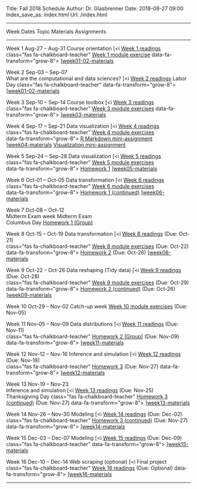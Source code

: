 Title: Fall 2018 Schedule
Author: Dr. Glasbrenner
Date: 2018-08-27 09:00
Index_save_as: index.html
Url: /index.html

------------------------------------------------------------------------------------------------------------------------------------------------------------------------------
Week             Dates                Topic                                                         Materials                          Assignments
---------------- -------------------- ------------------------------------------------------------- ---------                          ---------------------------------------
Week 1           Aug-27 – Aug-31      Course orientation                                            [<i                                [Week 1 readings]<br>
                                                                                                    class="fas fa-chalkboard-teacher"  [Week 1 module exercise]
                                                                                                    data-fa-transform="grow-8">
                                                                                                    </i>][week01-02-materials]

Week 2           Sep-03 – Sep-07<br>  What are the computational and data sciences?                 [<i                                [Week 2 readings]
                 Labor Day                                                                          class="fas fa-chalkboard-teacher"
                                                                                                    data-fa-transform="grow-8">
                                                                                                    </i>][week01-02-materials]

Week 3           Sep-10 – Sep-14      Course toolbox                                                [<i                                [Week 3 readings]<br>
                                                                                                    class="fas fa-chalkboard-teacher"  [Week 3 module exercises]
                                                                                                    data-fa-transform="grow-8">
                                                                                                    </i>][week03-materials]

Week 4           Sep-17 – Sep-21      Data visualization                                            [<i                                [Week 4 readings]<br>
                                                                                                    class="fas fa-chalkboard-teacher"  [Week 4 module exercises]<br>
                                                                                                    data-fa-transform="grow-8">        [R Markdown mini-assignment]<br>
                                                                                                    </i>][week04-materials]            [Visualization mini-assignment]

Week 5           Sep-24 – Sep-28      Data visualization                                            [<i                                [Week 5 readings]<br>
                                                                                                    class="fas fa-chalkboard-teacher"  [Week 5 module exercises]<br>
                                                                                                    data-fa-transform="grow-8">        [Homework 1]
                                                                                                    </i>][week05-materials]

Week 6           Oct-01 – Oct-05      Data transformation                                           [<i                                [Week 6 readings]<br>
                                                                                                    class="fas fa-chalkboard-teacher"  [Week 6 module exercises]<br>
                                                                                                    data-fa-transform="grow-8">        [Homework 1 (continued)][Homework 1]
                                                                                                    </i>][week06-materials]&emsp;
                                                                                                    [<i
                                                                                                    class="fab fa-github-alt"
                                                                                                    data-fa-transform="grow-8">
                                                                                                    </i>][dplyr-demo-github-repo]
                                                                                                    
Week 7           Oct-08 – Oct-12<br>  Midterm Exam week                                                                                Midterm Exam<br>
                 Columbus Day                                                                                                          [Homework 1 (Group)]

Week 8           Oct-15 – Oct-19      Data transformation                                           [<i                                [Week 8 readings] (Due: Oct-21)<br>
                                                                                                    class="fas fa-chalkboard-teacher"  [Week 8 module exercises] (Due: Oct-22)<br>
                                                                                                    data-fa-transform="grow-8">        [Homework 2] (Due: Oct-26)
                                                                                                    </i>][week08-materials]&emsp;
                                                                                                    [<i
                                                                                                    class="fab fa-github-alt"
                                                                                                    data-fa-transform="grow-8">
                                                                                                    </i>][dplyr-demo-github-repo]

Week 9           Oct-22 – Oct-26      Data reshaping (Tidy data)                                    [<i                                [Week 9 readings] (Due: Oct-28)<br>
                                                                                                    class="fas fa-chalkboard-teacher"  [Week 9 module exercises] (Due: Oct-29)<br>
                                                                                                    data-fa-transform="grow-8">        [Homework 2 (continued)][Homework 2] (Due: Oct-26)
                                                                                                    </i>][week09-materials]

Week 10          Oct-29 – Nov-02      Catch-up week                                                                                    [Week 10 module exercises] (Due: Nov-05)

Week 11          Nov-05 – Nov-09      Data distributions                                            [<i                                [Week 11 readings] (Due: Nov-11)<br>
                                                                                                    class="fas fa-chalkboard-teacher"  [Homework 2 (Group)] (Due: Nov-09)
                                                                                                    data-fa-transform="grow-8">
                                                                                                    </i>][week11-materials]

Week 12          Nov-12 – Nov-16      Inference and simulation                                      [<i                                [Week 12 readings] (Due: Nov-18)<br>
                                                                                                    class="fas fa-chalkboard-teacher"  [Homework 3] (Due: Nov-27)
                                                                                                    data-fa-transform="grow-8">
                                                                                                    </i>][week12-materials]

Week 13          Nov-19 – Nov-23<br>  Inference and simulation                                      [<i                                [Week 13 readings] (Due: Nov-25)<br>
                 Thanksgiving Day                                                                   class="fas fa-chalkboard-teacher"  [Homework 3 (continued)][Homework 3] (Due: Nov-27)
                                                                                                    data-fa-transform="grow-8">
                                                                                                    </i>][week13-materials]

Week 14          Nov-26 – Nov-30      Modeling                                                      [<i                                [Week 14 readings] (Due: Dec-02)<br>
                                                                                                    class="fas fa-chalkboard-teacher"  [Homework 3 (continued)][Homework 3] (Due: Nov-27)
                                                                                                    data-fa-transform="grow-8">
                                                                                                    </i>][week14-materials]

Week 15          Dec-03 – Dec-07      Modeling                                                      [<i                                [Week 15 readings] (Due: Dec-09)
                                                                                                    class="fas fa-chalkboard-teacher"
                                                                                                    data-fa-transform="grow-8">
                                                                                                    </i>][week15-materials]

Week 16          Dec-10 – Dec-14      Web scraping (optional)                                       [<i                                Final project<br>
                                                                                                    class="fas fa-chalkboard-teacher"  [Week 16 readings] (Due: Optional)
                                                                                                    data-fa-transform="grow-8">
                                                                                                    </i>][week16-materials]

----------------------------------------------------------------------------------------------------------------------------------------------------------------------------

[Week 1 readings]:               /assignments/week-01-readings/
[Week 2 readings]:               /assignments/week-02-readings/
[Week 3 readings]:               /assignments/week-03-readings/
[Week 4 readings]:               /assignments/week-04-readings/
[Week 5 readings]:               /assignments/week-05-readings/
[Week 6 readings]:               /assignments/week-06-readings/
[Week 8 readings]:               /assignments/week-08-readings/
[Week 9 readings]:               /assignments/week-09-readings/
[Week 11 readings]:              /assignments/week-11-readings/
[Week 12 readings]:              /assignments/week-12-readings/
[Week 13 readings]:              /assignments/week-13-readings/
[Week 14 readings]:              /assignments/week-14-readings/
[Week 15 readings]:              /assignments/week-15-readings/
[Week 16 readings]:              /assignments/week-16-readings/
[week01-02-materials]:           /materials/week-01-02-materials/
[week03-materials]:              /materials/week-03-materials/
[week04-materials]:              /materials/week-04-materials/
[week05-materials]:              /materials/week-05-materials/
[week06-materials]:              /materials/week-06-materials/
[week08-materials]:              /materials/week-08-materials/
[week09-materials]:              /materials/week-09-materials/
[week11-materials]:              /materials/week-11-materials/
[week12-materials]:              /materials/week-12-materials/
[week13-materials]:              /materials/week-13-materials/
[week14-materials]:              /materials/week-14-materials/
[week15-materials]:              /materials/week-15-materials/
[week16-materials]:              /materials/week-16-materials/
[Week 1 module exercise]:        /assignments/can-twitter-predict-election-results-module-exercise/
[Week 3 module exercises]:       /assignments/datacamp-exercises-week-3/
[Week 4 module exercises]:       /assignments/datacamp-exercises-week-4/
[Week 5 module exercises]:       /assignments/datacamp-exercises-week-5/
[Week 6 module exercises]:       /assignments/datacamp-exercises-week-6/
[Week 8 module exercises]:       /assignments/datacamp-exercises-week-8/
[Week 9 module exercises]:       /assignments/datacamp-exercises-week-9/
[Week 10 module exercises]:      /assignments/datacamp-exercises-week-10/
[dplyr-demo-github-repo]:        https://classroom.github.com/a/_Ylvc7ue
[Homework 1]:                    /assignments/homework-1/
[Homework 1 (Group)]:            /assignments/homework-1-group/
[Homework 2]:                    /assignments/homework-2/
[Homework 2 (Group)]:            /assignments/homework-2-group/
[Homework 3]:                    /assignments/homework-3/
[R Markdown mini-assignment]:    /assignments/rmarkdown-mini-assignment/
[Visualization mini-assignment]: /assignments/visualization-mini-assignment/
